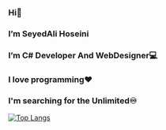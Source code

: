 ### Hi👋
### I’m SeyedAli Hoseini
### I’m C# Developer And WebDesigner💻
### I love programming❤️
### I'm searching for the Unlimited♾️
[![Top Langs](https://github-readme-stats.vercel.app/api/top-langs/?username=sseeyyeedd&show_icons=true&theme=dark&layout=compact)](https://github.com/sseeyyeedd/sseeyyeedd)
<!--
**sseeyyeedd/sseeyyeedd** is a ✨ _special_ ✨ repository because its `README.md` (this file) appears on your GitHub profile.

Here are some ideas to get you started:

- 🔭 I’m currently working on ...
- 🌱 I’m currently learning ...
- 👯 I’m looking to collaborate on ...
- 🤔 I’m looking for help with ...
- 💬 Ask me about ...
- 📫 How to reach me: ...
- 😄 Pronouns: ...
- ⚡ Fun fact: ...
-->
